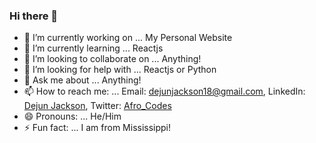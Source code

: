 ### Hi there 👋


- 🔭 I’m currently working on ... My Personal Website
- 🌱 I’m currently learning ... Reactjs
- 👯 I’m looking to collaborate on ... Anything!
- 🤔 I’m looking for help with ... Reactjs or Python
- 💬 Ask me about ... Anything!
- 📫 How to reach me: ... Email: dejunjackson18@gmail.com, LinkedIn: [Dejun Jackson](https://www.linkedin.com/in/dejun-jackson-823621215/), Twitter: [Afro_Codes](https://twitter.com/Afro_codes) 
- 😄 Pronouns: ... He/Him
- ⚡ Fun fact: ... I am from Mississippi!

